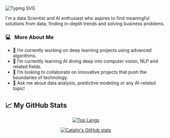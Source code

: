 ### 

<img src ="https://readme-typing-svg.herokuapp.com?font=Montserrat&color=darkorchid&size=24&lines=Hey+there,+I'm+Saraswathi;I'm+a+Data+Scientist.;I'm+Passionate+about+AI;Numbers+speak,+I+translate!+;" alt="Typing SVG" >

<!--<h2> Hi there! 👋 i'm Saraswathi.</h2> -->

I'm a data Scientist and AI enthusiast who aspires to find meaningful solutions from data, finding in-depth trends and solving business problems.

<h3>  💻 &nbsp; More About Me </h3>

- 🔭 I’m currently working on deep learning projects using advanced algorithms.
- 🌱 I’m currently learning AI diving deep into computer vision, NLP and related fields.
- 👯 I’m looking to collaborate on innovative projects that push the boundaries of technology.
- 💬 Ask me about data analysis, predictive modeling or any AI-related topic!


## &#x1f4c8; My GitHub Stats

<div  align=center>
 
[![Top Langs](https://github-readme-stats.vercel.app/api/top-langs/?username=shanusaras&hide=python&theme=radical)](https://github.com/anuraghazra/github-readme-stats)

[![Catalin's GitHub stats](https://github-readme-stats.vercel.app/api?username=shanusaras&theme=radical)](https://github.com/anuraghazra/github-readme-stats)

</div>

<br/>
